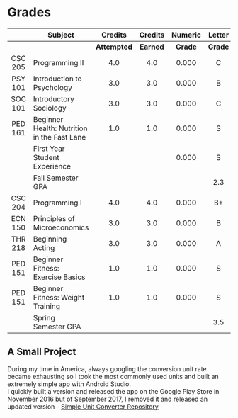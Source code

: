 # Grades 
| | Subject | Credits | Credits | Numeric | Letter |
| :--: | --- | :--: | :--: | :--: | :--: |
| |  | __Attempted__ | __Earned__ | __Grade__ | __Grade__ |
| CSC 205 | Programming II | 4.0 | 4.0 | 0.000 | C |
| PSY 101 | Introduction to Psychology | 3.0 | 3.0 | 0.000 | B |
| SOC 101 | Introductory Sociology | 3.0 | 3.0 | 0.000 | C |
| PED 161 | Beginner Health: Nutrition in the Fast Lane | 1.0 | 1.0 | 0.000 | S |
|  | First Year Student Experience |  |  | 0.000 | S |
|  | Fall Semester GPA |  |  |  | 2.3 |
| CSC 204 | Programming I | 4.0 | 4.0 | 0.000 | B+ |
| ECN 150 | Principles of Microeconomics | 3.0 | 3.0 | 0.000 | B |
| THR 218 | Beginning Acting | 3.0 | 3.0 | 0.000 | A |
| PED 151 | Beginner Fitness: Exercise Basics| 1.0 | 1.0 | 0.000 | S |
| PED 151 | Beginner Fitness: Weight Training | 1.0 | 1.0 | 0.000 | S |
|  | Spring Semester GPA |  |  |  | 3.5 |

## A Small Project
During my time in America, always googling the conversion unit rate became exhausting so I took the most commonly used units and built an extremely simple app with Android Studio.\
I quickly built a version and released the app on the Google Play Store in November 2016 but of September 2017, I removed it and released an updated version - [Simple Unit Converter Repository](https://github.com/yuchingho/SimpleUnitConverter)

